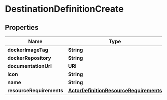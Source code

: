 

# DestinationDefinitionCreate


## Properties

| Name | Type | Description | Notes |
|------------ | ------------- | ------------- | -------------|
|**dockerImageTag** | **String** |  |  |
|**dockerRepository** | **String** |  |  |
|**documentationUrl** | **URI** |  |  |
|**icon** | **String** |  |  [optional] |
|**name** | **String** |  |  |
|**resourceRequirements** | [**ActorDefinitionResourceRequirements**](ActorDefinitionResourceRequirements.md) |  |  [optional] |



